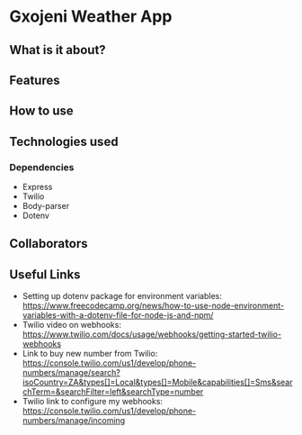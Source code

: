 # Gxojeni Weather App

## What is it about?

## Features

## How to use

## Technologies used

### Dependencies

- Express
- Twilio
- Body-parser
- Dotenv

## Collaborators

## Useful Links

- Setting up dotenv package for environment variables: https://www.freecodecamp.org/news/how-to-use-node-environment-variables-with-a-dotenv-file-for-node-js-and-npm/
- Twilio video on webhooks: https://www.twilio.com/docs/usage/webhooks/getting-started-twilio-webhooks
- Link to buy new number from Twilio: https://console.twilio.com/us1/develop/phone-numbers/manage/search?isoCountry=ZA&types[]=Local&types[]=Mobile&capabilities[]=Sms&searchTerm=&searchFilter=left&searchType=number
- Twilio link to configure my webhooks: https://console.twilio.com/us1/develop/phone-numbers/manage/incoming
